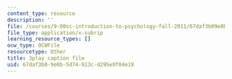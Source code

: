 ```yaml
---
content_type: resource
description: ''
file: /courses/9-00sc-introduction-to-psychology-fall-2011/67daf3b09e0b5d74913cd295e9f04e19_lanmHS0JwYI.vtt
file_type: application/x-subrip
learning_resource_types: []
ocw_type: OCWFile
resourcetype: Other
title: 3play caption file
uid: 67daf3b0-9e0b-5d74-913c-d295e9f04e19
---
```


